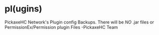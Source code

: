 # pl(ugins)
 PickaxeHC Network's Plugin config Backups.
                                                                                                                                        There will be *NO* .jar files or PermissionEx/Permission plugin Files
                                                                                                                                          -PickaxeHC Team
